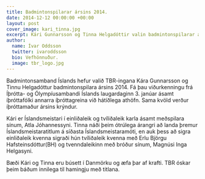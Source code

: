 ```yaml
---
title: Badmintonspilarar ársins 2014.
date: 2014-12-12 00:00:00 +00:00
layout: post
cover_image: kari_tinna.jpg
excerpt: Kári Gunnarsson og Tinna Helgadóttir valin badmintonspilarar ársins 2014
author:
  name: Ívar Oddsson
  twitter: ivaroddsson
  bio: Vefhönnuður.
  image: tbr_logo.jpg
---
```


Badmintonsamband Íslands hefur valið TBR-ingana Kára Gunnarsson og Tinnu Helgadóttur badmintonspilara ársins 2014. Fá þau viðurkenningu frá Íþrótta- og Ólympíusambandi Íslands laugardaginn 3. janúar ásamt íþróttafólki annarra íþróttagreina við hátíðlega athöfn. Sama kvöld verður íþróttamaður ársins krýndur. 

Kári er Íslandsmeistari í einliðaleik og tvíliðaleik karla ásamt meðspilara sínum, Atla Jóhannessyni. Tinna náði þeim ótrúlega árangri að landa þremur Íslandsmeistaratitlum á síðasta Íslandsmeistaramóti, en auk þess að sigra einliðaleik kvenna sigraði hún tvíliðaleik kvenna með Erlu Björgu Hafsteinsdóttur(BH) og tvenndaleikinn með bróður sínum, Magnúsi Inga Helgasyni.

Bæði Kári og Tinna eru búsett í Danmörku og æfa þar af krafti. TBR óskar þeim báðum innilega til hamingju með titlana.  